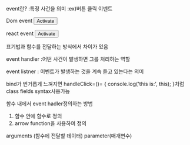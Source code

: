 event란?
:특정 사건을 의미
:ex)버튼 클릭 이벤트

Dom event
<button onClick='activate()'>
Activate
</button>

react event
<button onClick={activate}>
Activate
</button>

표기법과 함수를 전달하는 방식에서 차이가 있음

event handler
:어떤 사건이 발생하면 그를 처리하는 역할

event listner
: 이벤트가 발생하는 것을 계속 듣고 있는다는 의미

bind가 번거롭게 느껴지면
handleClick=()= {
console.log('this is:', this);
}처럼 class fields syntax사용가능

함수 내에서 event hadler정의하는 방법

1. 함수 안에 함수로 정의
2. arrow function을 사용하여 정의

arguments (함수에 전달할 데이터)
parameter(매개변수)
